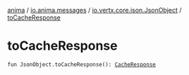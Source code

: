[anima](../../index.md) / [io.anima.messages](../index.md) / [io.vertx.core.json.JsonObject](index.md) / [toCacheResponse](./to-cache-response.md)

# toCacheResponse

`fun JsonObject.toCacheResponse(): `[`CacheResponse`](../-cache-response/index.md)